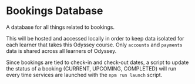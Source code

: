 # Bookings Database

A database for all things related to bookings.

This will be hosted and accessed locally in order to keep data isolated for each learner that takes this Odyssey course. Only `accounts` and `payments` data is shared across all learners of Odyssey.

Since bookings are tied to check-in and check-out dates, a script to update the status of a booking (CURRENT, UPCOMING, COMPLETED) will run every time services are launched with the `npm run launch` script.